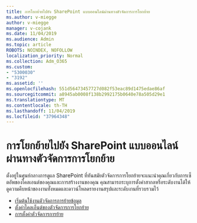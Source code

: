 ```yaml
---
title: การโยกย้ายไปยัง SharePoint แบบออนไลน์ผ่านทางตัวจัดการการโยกย้าย
ms.author: v-miegge
author: v-miegge
manager: v-cojank
ms.date: 11/04/2019
ms.audience: Admin
ms.topic: article
ROBOTS: NOINDEX, NOFOLLOW
localization_priority: Normal
ms.collection: Adm_O365
ms.custom:
- "5300030"
- "3192"
ms.assetid: ''
ms.openlocfilehash: 551d56473457727d082f53eac89d1475edae86af
ms.sourcegitcommit: a8945ab0008f138b2992175b0640e78a505d29e1
ms.translationtype: MT
ms.contentlocale: th-TH
ms.lasthandoff: 11/04/2019
ms.locfileid: "37964348"
---
```

# <a name="migrating-to-sharepoint-online-via-migration-manager"></a>การโยกย้ายไปยัง SharePoint แบบออนไลน์ผ่านทางตัวจัดการการโยกย้าย

ตั้งอยู่ในศูนย์กลางการดูแล SharePoint ที่ทันสมัยตัวจัดการการโยกย้ายจะแนะนำคุณเกี่ยวกับการเซ็ตอัพของไคลเอนต์ของคุณและการสร้างงานของคุณ คุณสามารถระบุการตั้งค่าสากลหรือระดับงานได้ให้ดูความคืบหน้าของงานทั้งหมดและดาวน์โหลดรายงานสรุปและระดับงานที่รวบรวมไว้

* [เริ่มต้นใช้งานตัวจัดการการย้ายข้อมูล](https://docs.microsoft.com/sharepointmigration/mm-get-started)
* [ตั้งค่าไคลเอ็นต์ของตัวจัดการการโยกย้าย](https://docs.microsoft.com/sharepointmigration/mm-setup-clients)
* [การตั้งค่าตัวจัดการการย้าย](https://docs.microsoft.com/sharepointmigration/mm-settings)